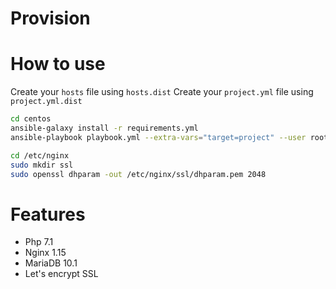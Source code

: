 # Provision

# How to use

Create your `hosts` file using `hosts.dist`
Create your `project.yml` file using `project.yml.dist`

```bash
cd centos
ansible-galaxy install -r requirements.yml
ansible-playbook playbook.yml --extra-vars="target=project" --user root

cd /etc/nginx
sudo mkdir ssl
sudo openssl dhparam -out /etc/nginx/ssl/dhparam.pem 2048
```

# Features

- Php 7.1
- Nginx 1.15
- MariaDB 10.1
- Let's encrypt SSL
